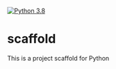 [![Python 3.8](https://github.com/JinMagician/scaffold/actions/workflows/main.yml/badge.svg)](https://github.com/JinMagician/scaffold/actions/workflows/main.yml)

# scaffold
This is a project scaffold for Python
